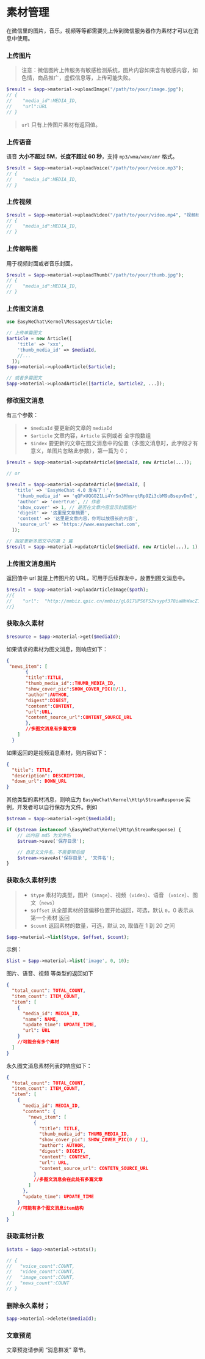 # 素材管理

在微信里的图片，音乐，视频等等都需要先上传到微信服务器作为素材才可以在消息中使用。

### 上传图片

> 注意：微信图片上传服务有敏感检测系统，图片内容如果含有敏感内容，如色情，商品推广，虚假信息等，上传可能失败。

```php
$result = $app->material->uploadImage("/path/to/your/image.jpg");
// {
//    "media_id":MEDIA_ID,
//    "url":URL
// }
```

> `url` 只有上传图片素材有返回值。

### 上传语音

语音 **大小不超过 5M**，**长度不超过 60 秒**，支持 `mp3/wma/wav/amr` 格式。

```php
$result = $app->material->uploadVoice("/path/to/your/voice.mp3");
// {
//    "media_id":MEDIA_ID,
// }
```

### 上传视频

```php
$result = $app->material->uploadVideo("/path/to/your/video.mp4", "视频标题", "视频描述");
// {
//    "media_id":MEDIA_ID,
// }
```

### 上传缩略图

用于视频封面或者音乐封面。

```php
$result = $app->material->uploadThumb("/path/to/your/thumb.jpg");
// {
//    "media_id":MEDIA_ID,
// }
```

### 上传图文消息

```php
use EasyWeChat\Kernel\Messages\Article;

// 上传单篇图文
$article = new Article([
    'title' => 'xxx',
    'thumb_media_id' => $mediaId,
    //...
  ]);
$app->material->uploadArticle($article);

// 或者多篇图文
$app->material->uploadArticle([$article, $article2, ...]);
```

### 修改图文消息

有三个参数：

> - `$mediaId` 要更新的文章的 `mediaId`
> - `$article` 文章内容，`Article` 实例或者 全字段数组
> - `$index` 要更新的文章在图文消息中的位置（多图文消息时，此字段才有意义，单图片忽略此参数），第一篇为 0；

```php
$result = $app->material->updateArticle($mediaId, new Article(...));

// or

$result = $app->material->updateArticle($mediaId, [
   'title' => 'EasyWeChat 4.0 发布了！',
    'thumb_media_id' => 'qQFxUQGO21Li4YrSn3MhnrqtRp9Zi3cbM9uBsepvDmE', // 封面图片 mediaId
    'author' => 'overtrue', // 作者
    'show_cover' => 1, // 是否在文章内容显示封面图片
    'digest' => '这里是文章摘要',
    'content' => '这里是文章内容，你可以放很长的内容',
    'source_url' => 'https://www.easywechat.com',
  ]);

// 指定更新多图文中的第 2 篇
$result = $app->material->updateArticle($mediaId, new Article(...), 1); // 第 2 篇
```

### 上传图文消息图片

返回值中 url 就是上传图片的 URL，可用于后续群发中，放置到图文消息中。

```php
$result = $app->material->uploadArticleImage($path);
//{
//    "url":  "http://mmbiz.qpic.cn/mmbiz/gLO17UPS6FS2xsypf378iaNhWacZ1G1UplZYWEYfwvuU6Ont96b1roYsCNFwaRrSaKTPCUdBK9DgEHicsKwWCBRQ/0"
//}
```

### 获取永久素材

```php
$resource = $app->material->get($mediaId);
```

如果请求的素材为图文消息，则响应如下：

```json
{
 "news_item": [
       {
       "title":TITLE,
       "thumb_media_id"::THUMB_MEDIA_ID,
       "show_cover_pic":SHOW_COVER_PIC(0/1),
       "author":AUTHOR,
       "digest":DIGEST,
       "content":CONTENT,
       "url":URL,
       "content_source_url":CONTENT_SOURCE_URL
       },
       //多图文消息有多篇文章
    ]
  }
```

如果返回的是视频消息素材，则内容如下：

```json
{
  "title": TITLE,
  "description": DESCRIPTION,
  "down_url": DOWN_URL
}
```

其他类型的素材消息，则响应为 `EasyWeChat\Kernel\Http\StreamResponse` 实例，开发者可以自行保存为文件。例如

```php
$stream = $app->material->get($mediaId);

if ($stream instanceof \EasyWeChat\Kernel\Http\StreamResponse) {
    // 以内容 md5 为文件名
    $stream->save('保存目录');

    // 自定义文件名，不需要带后缀
    $stream->saveAs('保存目录', '文件名');
}
```

### 获取永久素材列表

> - `$type` 素材的类型，图片（`image`）、视频（`video`）、语音 （`voice`）、图文（`news`）
> - `$offset` 从全部素材的该偏移位置开始返回，可选，默认 `0`，0 表示从第一个素材 返回
> - `$count` 返回素材的数量，可选，默认 `20`, 取值在 1 到 20 之间

```php
$app->material->list($type, $offset, $count);
```

示例：

```php
$list = $app->material->list('image', 0, 10);
```

图片、语音、视频 等类型的返回如下

```json
{
  "total_count": TOTAL_COUNT,
  "item_count": ITEM_COUNT,
  "item": [
    {
      "media_id": MEDIA_ID,
      "name": NAME,
      "update_time": UPDATE_TIME,
      "url": URL
    }
    //可能会有多个素材
  ]
}
```

永久图文消息素材列表的响应如下：

```json
{
  "total_count": TOTAL_COUNT,
  "item_count": ITEM_COUNT,
  "item": [
    {
      "media_id": MEDIA_ID,
      "content": {
        "news_item": [
          {
            "title": TITLE,
            "thumb_media_id": THUMB_MEDIA_ID,
            "show_cover_pic": SHOW_COVER_PIC(0 / 1),
            "author": AUTHOR,
            "digest": DIGEST,
            "content": CONTENT,
            "url": URL,
            "content_source_url": CONTETN_SOURCE_URL
          }
          //多图文消息会在此处有多篇文章
        ]
      },
      "update_time": UPDATE_TIME
    }
    //可能有多个图文消息item结构
  ]
}
```

### 获取素材计数

```php
$stats = $app->material->stats();

// {
//   "voice_count":COUNT,
//   "video_count":COUNT,
//   "image_count":COUNT,
//   "news_count":COUNT
// }
```

### 删除永久素材；

```php
$app->material->delete($mediaId);
```

### 文章预览

文章预览请参阅 “消息群发” 章节。
